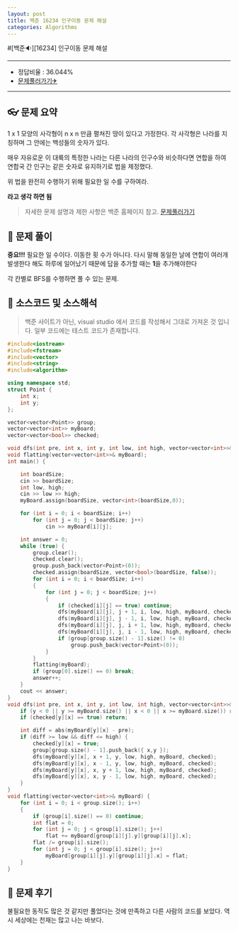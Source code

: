 ```yaml
---
layout: post
title: 백준 16234 인구이동 문제 해설
categories: Algorithms
---
```


#[백준🔉][16234] 인구이동 문제 해설

---

- 정답비율 : 36.044%
- [문제풀러가기✈](https://www.acmicpc.net/problem/16234)

---

## 👓 문제 요약

1 x 1 모양의 사각형이 n x n 만큼 펼쳐진 땅이 있다고 가정한다.
각 사각형은 나라를 지칭하며 그 안에는 백성들의 숫자가 있다.

매우 자유로운 이 대륙의 특정한 나라는 다른 나라의 인구수와 비슷하다면 연합을 하여 연합국 간 인구는 같은 숫자로 유지하기로 법을 제정했다.

위 법을 완전히 수행하기 위해 필요한 일 수를 구하여라.

**라고 생각 하면 됨**

> 자세한 문제 설명과 제한 사항은 백준 홈페이지 참고. [문제풀러가기](https://www.acmicpc.net/problem/16234)

## 🔑 문제 풀이

**중요!!!** 필요한 일 수이다. 이동한 횟 수가 아니다. 다시 말해 동일한 날에 연합이 여러개 발생한다 해도 하루에 일어났기 때문에 답을 추가할 때는 **1**을 추가해야한다

각 칸별로 BFS를 수행하면 풀 수 있는 문제.

## 🥽 소스코드 및 소스해석

> 백준 사이트가 아닌, visual studio 에서 코드를 작성해서 그대로 가져온 것 입니다. 일부 코드에는 테스트 코드가 존재합니다.

```cpp
#include<iostream>
#include<fstream>
#include<vector>
#include<string>
#include<algorithm>

using namespace std;
struct Point {
	int x;
	int y;
};

vector<vector<Point>> group;
vector<vector<int>> myBoard;
vector<vector<bool>> checked;

void dfs(int pre, int x, int y, int low, int high, vector<vector<int>>& myBoard, vector<vector<bool>> &checked);
void flatting(vector<vector<int>>& myBoard);
int main() {

	int boardSize;
	cin >> boardSize;
	int low, high;
	cin >> low >> high;
	myBoard.assign(boardSize, vector<int>(boardSize,0));

	for (int i = 0; i < boardSize; i++)
		for (int j = 0; j < boardSize; j++)
			cin >> myBoard[i][j];

	int answer = 0;
	while (true) {
		group.clear();
		checked.clear();
		group.push_back(vector<Point>(0));
		checked.assign(boardSize, vector<bool>(boardSize, false));
		for (int i = 0; i < boardSize; i++)
		{
			for (int j = 0; j < boardSize; j++)
			{
				if (checked[i][j] == true) continue;
				dfs(myBoard[i][j], j + 1, i, low, high, myBoard, checked);
				dfs(myBoard[i][j], j - 1, i, low, high, myBoard, checked);
				dfs(myBoard[i][j], j, i + 1, low, high, myBoard, checked);
				dfs(myBoard[i][j], j, i - 1, low, high, myBoard, checked);
				if (group[group.size() - 1].size() != 0)
					group.push_back(vector<Point>(0));
			}
		}
		flatting(myBoard);
		if (group[0].size() == 0) break;
		answer++;
	}
	cout << answer;
}
void dfs(int pre, int x, int y, int low, int high, vector<vector<int>>& myBoard, vector<vector<bool>> &checked) {
	if (y < 0 || y >= myBoard.size() || x < 0 || x >= myBoard.size()) return;
	if (checked[y][x] == true) return;

	int diff = abs(myBoard[y][x] - pre);
	if (diff >= low && diff <= high) {
		checked[y][x] = true;
		group[group.size() - 1].push_back({ x,y });
		dfs(myBoard[y][x], x + 1, y, low, high, myBoard, checked);
		dfs(myBoard[y][x], x - 1, y, low, high, myBoard, checked);
		dfs(myBoard[y][x], x, y + 1, low, high, myBoard, checked);
		dfs(myBoard[y][x], x, y - 1, low, high, myBoard, checked);
	}
}
void flatting(vector<vector<int>>& myBoard) {
	for (int i = 0; i < group.size(); i++)
	{
		if (group[i].size() == 0) continue;
		int flat = 0;
		for (int j = 0; j < group[i].size(); j++)
			flat += myBoard[group[i][j].y][group[i][j].x];
		flat /= group[i].size();
		for (int j = 0; j < group[i].size(); j++)
			myBoard[group[i][j].y][group[i][j].x] = flat;
	}
}
```

## 🔨 문제 후기

불필요한 동작도 많은 것 같지만 풀었다는 것에 만족하고 다른 사람의 코드를 보았다. 역시 세상에는 천재는 많고 나는 바보다.
